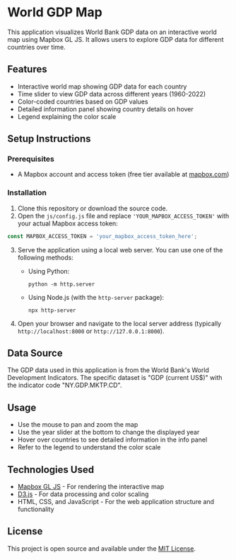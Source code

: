 # World GDP Map

This application visualizes World Bank GDP data on an interactive world map using Mapbox GL JS. It allows users to explore GDP data for different countries over time.

## Features

- Interactive world map showing GDP data for each country
- Time slider to view GDP data across different years (1960-2022)
- Color-coded countries based on GDP values
- Detailed information panel showing country details on hover
- Legend explaining the color scale

## Setup Instructions

### Prerequisites

- A Mapbox account and access token (free tier available at [mapbox.com](https://www.mapbox.com/))

### Installation

1. Clone this repository or download the source code.
2. Open the `js/config.js` file and replace `'YOUR_MAPBOX_ACCESS_TOKEN'` with your actual Mapbox access token:

```javascript
const MAPBOX_ACCESS_TOKEN = 'your_mapbox_access_token_here';
```

3. Serve the application using a local web server. You can use one of the following methods:

   - Using Python:
     ```
     python -m http.server
     ```
   
   - Using Node.js (with the `http-server` package):
     ```
     npx http-server
     ```

4. Open your browser and navigate to the local server address (typically `http://localhost:8000` or `http://127.0.0.1:8000`).

## Data Source

The GDP data used in this application is from the World Bank's World Development Indicators. The specific dataset is "GDP (current US$)" with the indicator code "NY.GDP.MKTP.CD".

## Usage

- Use the mouse to pan and zoom the map
- Use the year slider at the bottom to change the displayed year
- Hover over countries to see detailed information in the info panel
- Refer to the legend to understand the color scale

## Technologies Used

- [Mapbox GL JS](https://docs.mapbox.com/mapbox-gl-js/api/) - For rendering the interactive map
- [D3.js](https://d3js.org/) - For data processing and color scaling
- HTML, CSS, and JavaScript - For the web application structure and functionality

## License

This project is open source and available under the [MIT License](LICENSE). 